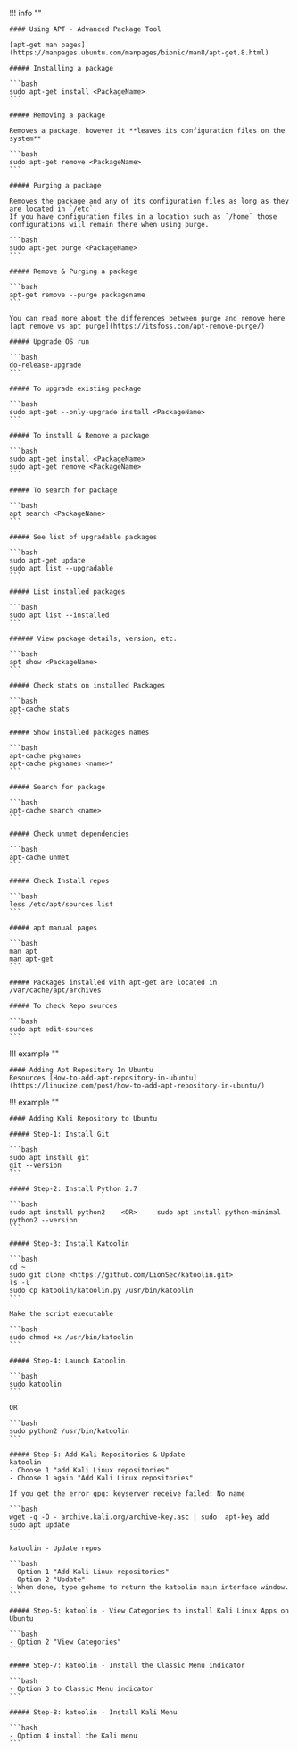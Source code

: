 !!! info ""
    
    #### Using APT - Advanced Package Tool
    
    [apt-get man pages](https://manpages.ubuntu.com/manpages/bionic/man8/apt-get.8.html)

    ##### Installing a package
	
    ```bash
    sudo apt-get install <PackageName>
    ```

    ##### Removing a package
	
    Removes a package, however it **leaves its configuration files on the system**

    ```bash
    sudo apt-get remove <PackageName>
    ```

    ##### Purging a package
	
    Removes the package and any of its configuration files as long as they are located in `/etc`.
    If you have configuration files in a location such as `/home` those configurations will remain there when using purge.

    ```bash
    sudo apt-get purge <PackageName>
    ```

    ##### Remove & Purging a package

    ```bash
    apt-get remove --purge packagename
    ```

    You can read more about the differences between purge and remove here [apt remove vs apt purge](https://itsfoss.com/apt-remove-purge/)

    ##### Upgrade OS run
	
    ```bash
    do-release-upgrade
    ```
    
    ##### To upgrade existing package
    
    ```bash
    sudo apt-get --only-upgrade install <PackageName>
    ```

    ##### To install & Remove a package
    
    ```bash
    sudo apt-get install <PackageName>
    sudo apt-get remove <PackageName>
    ```

    ##### To search for package
    
    ```bash
    apt search <PackageName>
    ```

    ##### See list of upgradable packages
    
    ```bash
    sudo apt-get update
    sudo apt list --upgradable
    ```

    ##### List installed packages
    
    ```bash
    sudo apt list --installed
    ```
    
    ###### View package details, version, etc.
    
    ```bash
    apt show <PackageName>
    ```

    ##### Check stats on installed Packages
    
    ```bash
    apt-cache stats
    ```

    ##### Show installed packages names
    
    ```bash
    apt-cache pkgnames
    apt-cache pkgnames <name>*
    ```

    ##### Search for package
    
    ```bash
    apt-cache search <name>
    ```

    ##### Check unmet dependencies
    
    ```bash
    apt-cache unmet
    ```

    ##### Check Install repos
    
    ```bash
    less /etc/apt/sources.list
    ```

    ##### apt manual pages
    
    ```bash
    man apt
    man apt-get
    ```

    ##### Packages installed with apt-get are located in /var/cache/apt/archives
    
    ##### To check Repo sources
    
    ```bash
    sudo apt edit-sources
    ```
    
!!! example ""
    
    #### Adding Apt Repository In Ubuntu
    Resources [How-to-add-apt-repository-in-ubuntu](https://linuxize.com/post/how-to-add-apt-repository-in-ubuntu/)

        
!!! example ""
    
    #### Adding Kali Repository to Ubuntu
	
    ##### Step-1: Install Git
	
    ```bash
    sudo apt install git
	git --version
	```
	
	##### Step-2: Install Python 2.7
	
    ```bash
    sudo apt install python2    <OR>     sudo apt install python-minimal
	python2 --version
	```
	
	##### Step-3: Install Katoolin
	
    ```bash
    cd ~
	sudo git clone <https://github.com/LionSec/katoolin.git>
	ls -l
	sudo cp katoolin/katoolin.py /usr/bin/katoolin
    ```
	
    Make the script executable
	
    ```bash
    sudo chmod +x /usr/bin/katoolin
	```
	
	##### Step-4: Launch Katoolin
	
    ```bash
    sudo katoolin
    ```

    OR
	
    ```bash
    sudo python2 /usr/bin/katoolin
    ```	
	
	##### Step-5: Add Kali Repositories & Update
	katoolin
	- Choose 1 "add Kali Linux repositories"
	- Choose 1 again "Add Kali Linux repositories"
	
	If you get the error gpg: keyserver receive failed: No name
	
    ```bash
    wget -q -O - archive.kali.org/archive-key.asc | sudo  apt-key add
	sudo apt update
    ```
	
	katoolin - Update repos

    ```bash
	- Option 1 "Add Kali Linux repositories"
	- Option 2 "Update"
	- When done, type gohome to return the katoolin main interface window.
	```
	
	##### Step-6: katoolin - View Categories to install Kali Linux Apps on Ubuntu

	```bash
    - Option 2 "View Categories"
	```
	
	##### Step-7: katoolin - Install the Classic Menu indicator

	```bash
    - Option 3 to Classic Menu indicator
	```
	
	##### Step-8: katoolin - Install Kali Menu

	```bash
    - Option 4 install the Kali menu
    ```
